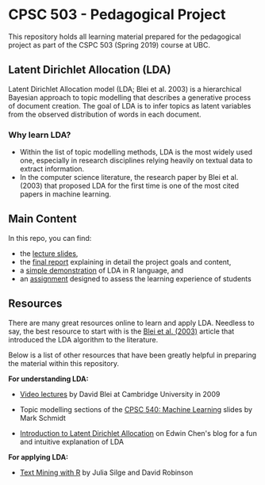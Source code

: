 # CPSC 503 - Pedagogical Project

This repository holds all learning material prepared for the pedagogical project as part of the CSPC 503 (Spring 2019) course at UBC.

## Latent Dirichlet Allocation (LDA)

Latent Dirichlet Allocation model (LDA; Blei et al. 2003) is a hierarchical Bayesian approach to topic modelling that describes a generative process of document creation. The goal of LDA is to infer topics as latent variables from the observed distribution of words in each document.

### Why learn LDA?

- Within the list of topic modelling methods, LDA is the most widely used one, especially in research disciplines relying heavily on textual data to extract information.
- In the computer science literature, the research paper by Blei et al. (2003) that proposed LDA for the first time is one of the most cited papers in machine learning. 

## Main Content

In this repo, you can find:

- the [lecture slides](https://github.com/Nazliozum/CPSC503_LDA-lecture/blob/master/lecture.pdf),
- the [final report]() explaining in detail the project goals and content,
- a [simple demonstration]() of LDA in R language, and
- an [assignment]() designed to assess the learning experience of students

## Resources

There are many great resources online to learn and apply LDA. Needless to say, the best resource to start with is the [Blei et al. (2003)](http://www.jmlr.org/papers/volume3/blei03a/blei03a.pdf) article that introduced the LDA algorithm to the literature. 

Below is a list of other resources that have been greatly helpful in preparing the material within this repository.

**For understanding LDA:**

- [Video lectures](http://videolectures.net/mlss09uk_blei_tm/) by David Blei at Cambridge University in 2009

- Topic modelling sections of the [CPSC 540: Machine Learning](https://www.cs.ubc.ca/~schmidtm/Courses/540-W18/L33.pdf) slides by Mark Schmidt

- [Introduction to Latent Dirichlet Allocation](http://blog.echen.me/2011/08/22/introduction-to-latent-dirichlet-allocation/) on Edwin Chen's blog for a fun and intuitive explanation of LDA

**For applying LDA:**

- [Text Mining with R](https://www.tidytextmining.com/index.html) by Julia Silge and David Robinson

